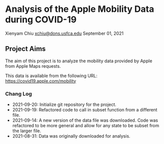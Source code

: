 # Analysis of the Apple Mobility Data during COVID-19

Xienyam Chiu
xchiu@dons.usfca.edu
September 01, 2021

## Project Aims
The aim of this project is to analyze the mobility data provided by Apple from Apple Maps requests.

This data is available from the following URL:
https://covid19.apple.com/mobility

### Chang Log
* 2021-09-20: Initialize git repository for the project.
* 2021-09-19: Refactored code to call in subset function from a different file.
* 2021-09-14: A new version of the data file was downloaded. Code was refactored to be more general and allow for any state to be subset from the larger file.
* 2021-08-31: Data was originally downloaded for analysis.
